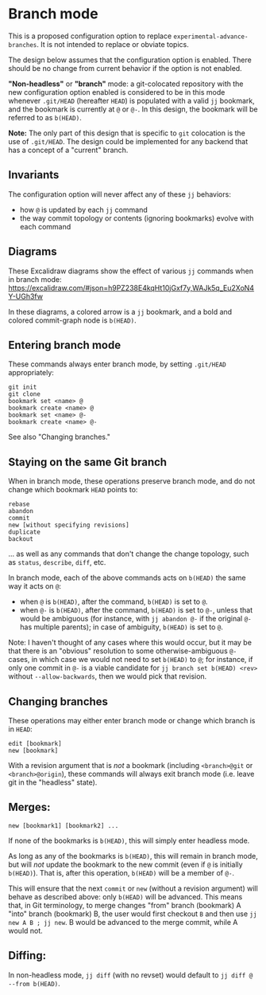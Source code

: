 # Branch mode

This is a proposed configuration option to replace
`experimental-advance-branches`. It is not intended to replace or obviate
topics.

The design below assumes that the configuration option is enabled. There should
be no change from current behavior if the option is not enabled.

**"Non-headless"** or **"branch"** mode: a git-colocated repository with the
new configuration option enabled is considered to be in this mode whenever
`.git/HEAD` (hereafter `HEAD`) is populated with a valid `jj` bookmark, and the
bookmark is currently at `@` or `@-`. In this design, the bookmark will be
referred to as `b(HEAD)`.

**Note:** The only part of this design that is specific to `git` colocation is
the use of `.git/HEAD`. The design could be implemented for any backend that
has a concept of a "current" branch.

## Invariants

The configuration option will never affect any of these `jj` behaviors:

* how `@` is updated by each `jj` command
* the way commit topology or contents (ignoring bookmarks) evolve with each
  command

## Diagrams

These Excalidraw diagrams show the effect of various `jj` commands when in
branch mode:
https://excalidraw.com/#json=h9PZ238E4kqHt10jGxf7y,WAJk5q_Eu2XoN4Y-UGh3fw

In these diagrams, a colored arrow is a `jj` bookmark, and a bold and colored
commit-graph node is `b(HEAD)`.

## Entering branch mode

These commands always enter branch mode, by setting `.git/HEAD` appropriately:

```
git init
git clone
bookmark set <name> @
bookmark create <name> @
bookmark set <name> @-
bookmark create <name> @-
```

See also "Changing branches."

## Staying on the same Git branch

When in branch mode, these operations preserve branch mode, and do not change
which bookmark `HEAD` points to:

```
rebase
abandon
commit
new [without specifying revisions]
duplicate
backout
```

... as well as any commands that don't change the change topology, such as
`status`, `describe`, `diff`, etc.

In branch mode, each of the above commands acts on `b(HEAD)` the same way it
acts on `@`:
* when `@` is `b(HEAD)`, after the command, `b(HEAD)` is set to `@`.
* when `@-` is `b(HEAD)`, after the command, `b(HEAD)` is set to `@-`, unless
  that would be ambiguous (for instance, with `jj abandon @-` if the original
  `@-` has multiple parents); in case of ambiguity, `b(HEAD)` is set to `@`.

Note: I haven't thought of any cases where this would occur, but it may be that
there is an "obvious" resolution to some otherwise-ambiguous `@-` cases, in
which case we would not need to set `b(HEAD)` to `@`; for instance, if only one
commit in `@-` is a viable candidate for `jj branch set b(HEAD) <rev>` without
`--allow-backwards`, then we would pick that revision.

## Changing branches

These operations may either enter branch mode or change which branch is in
`HEAD`:

```
edit [bookmark]
new [bookmark]
```

With a revision argument that is *not* a bookmark (including `<branch>@git` or
`<branch>@origin`), these commands will always exit branch mode (i.e. leave git
in the "headless" state).

## Merges:

```
new [bookmark1] [bookmark2] ...
```

If none of the bookmarks is `b(HEAD)`, this will simply enter headless mode.

As long as any of the bookmarks is `b(HEAD)`, this will remain in branch mode,
but will *not* update the bookmark to the new commit (even if `@` is initially
`b(HEAD)`). That is, after this operation, `b(HEAD)` will be a member of `@-`.

This will ensure that the next `commit` or `new` (without a revision argument)
will behave as described above: only `b(HEAD)` will be advanced. This means
that, in Git terminology, to merge changes "from" branch (bookmark) A "into"
branch (bookmark) B, the user would first checkout `B` and then use `jj new A B
; jj new`. B would be advanced to the merge commit, while A would not.

## Diffing:

In non-headless mode, `jj diff` (with no revset) would default to `jj diff @
--from b(HEAD)`.
